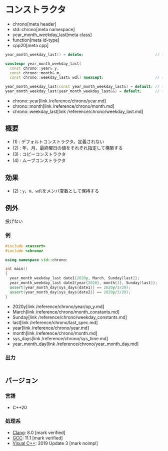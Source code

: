 # コンストラクタ
* chrono[meta header]
* std::chrono[meta namespace]
* year_month_weekday_last[meta class]
* function[meta id-type]
* cpp20[meta cpp]

```cpp
year_month_weekday_last() = delete;                                // (1) C++20

constexpr year_month_weekday_last(
  const chrono::year& y,
  const chrono::month& m,
  const chrono::weekday_last& wdl) noexcept;                       // (2) C++20

year_month_weekday_last(const year_month_weekday_last&) = default; // (3) C++20
year_month_weekday_last(year_month_weekday_last&&) = default;      // (4) C++20
```
* chrono::year[link /reference/chrono/year.md]
* chrono::month[link /reference/chrono/month.md]
* chrono::weekday_last[link /reference/chrono/weekday_last.md]

## 概要
- (1) : デフォルトコンストラクタ。定義されない
- (2) : 年、月、最終曜日の値をそれぞれ指定して構築する
- (3) : コピーコンストラクタ
- (4) : ムーブコンストラクタ


## 効果
- (2) : `y`、`m`、`wdl`をメンバ変数として保持する


## 例外
投げない


### 例
```cpp example
#include <cassert>
#include <chrono>

using namespace std::chrono;

int main()
{
  year_month_weekday_last date1{2020y, March, Sunday[last]};
  year_month_weekday_last date2{year{2020}, month{3}, Sunday[last]};
  assert(year_month_day{sys_days{date1}} == 2020y/3/29);
  assert(year_month_day{sys_days{date2}} == 2020y/3/29);
}
```
* 2020y[link /reference/chrono/year/op_y.md]
* March[link /reference/chrono/month_constants.md]
* Sunday[link /reference/chrono/weekday_constants.md]
* last[link /reference/chrono/last_spec.md]
* year[link /reference/chrono/year.md]
* month[link /reference/chrono/month.md]
* sys_days[link /reference/chrono/sys_time.md]
* year_month_day[link /reference/chrono/year_month_day.md]

### 出力
```
```

## バージョン
### 言語
- C++20

### 処理系
- [Clang](/implementation.md#clang): 8.0 [mark verified]
- [GCC](/implementation.md#gcc): 11.1 [mark verified]
- [Visual C++](/implementation.md#visual_cpp): 2019 Update 3 [mark noimpl]
